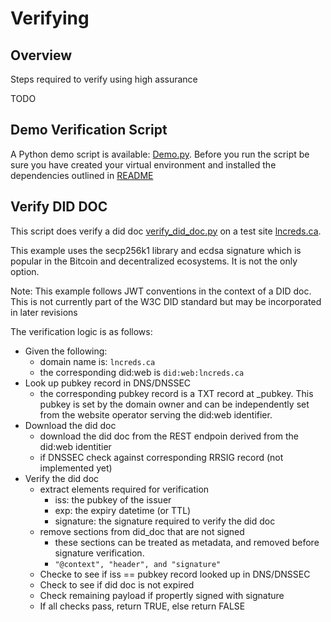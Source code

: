 # Verifying

## Overview

Steps required to verify using high assurance

TODO

## Demo Verification Script

A Python demo script is available: [Demo.py](./scripts/Demo.py). Before you run the script be sure you have created your virtual environment and installed the dependencies outlined in [README](./README.md)

## Verify DID DOC

This script does verify a did doc [verify_did_doc.py](./scripts/verify_did_doc.py) on a test site [lncreds.ca](https://lncreds.ca).

This example uses the secp256k1 library and ecdsa signature which is popular in the Bitcoin and decentralized ecosystems. It is not the only option.

Note: This example follows JWT conventions in the context of a DID doc. This is not currently part of the W3C DID standard but may be incorporated in later revisions

The verification logic is as follows:

- Given the following:
  - domain name is: ```lncreds.ca```
  - the corresponding did:web is ```did:web:lncreds.ca```
- Look up pubkey record in DNS/DNSSEC
  - the corresponding pubkey record is a TXT record at _pubkey. This pubkey is set by the domain owner and can be independently set from the website operator serving the did:web identifier.
- Download the did doc
  - download the did doc from the REST endpoin derived from the did:web identitier
  - if DNSSEC check against corresponding RRSIG record (not implemented yet)
- Verify the did doc   
  - extract elements required for verification
    - iss: the pubkey of the issuer
    - exp: the expiry datetime (or TTL)
    - signature: the signature required to verify the did doc
  - remove sections from did_doc that are not signed
    - these sections can be treated as metadata, and removed before signature verification.
    - ```"@context", "header", and "signature"```
  - Checke to see if iss == pubkey record looked up in DNS/DNSSEC
  - Check to see if did doc is not expired
  - Check remaining payload if propertly signed with signature
  - If all checks pass, return TRUE, else return FALSE
